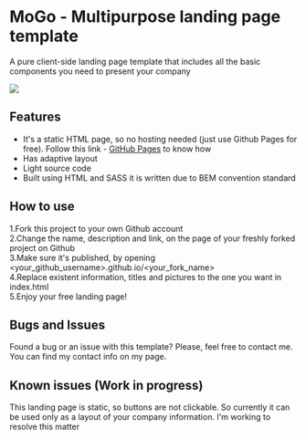 # MoGo - Multipurpose landing page template
A pure client-side landing page template that includes all the basic components you need to present your company

![](https://github.com/Katyaaanikitina/MoGo/blob/bdb3002cd853480c40b980327cdef3bae353d5c4/Mogo.gif)

## Features
* It's a static HTML page, so no hosting needed (just use Github Pages for free). Follow this link - [GitHub Pages](https://pages.github.com/) to know how 
* Has adaptive layout
* Light source code
* Built using HTML and SASS it is written due to BEM convention standard 

## How to use
1.Fork this project to your own Github account <br />
2.Change the name, description and link, on the page of your freshly forked project on Github <br />
3.Make sure it's published, by opening <your_github_username>.github.io/<your_fork_name> <br />
4.Replace existent information, titles and pictures to the one you want in index.html <br />
5.Enjoy your free landing page!

## Bugs and Issues
Found a bug or an issue with this template? Please, feel free to contact me. You can find my contact info on my page.

## Known issues (Work in progress)
This landing page is static, so buttons are not clickable. So currently it can be used only as a layout of your company information. I'm working to resolve this matter
